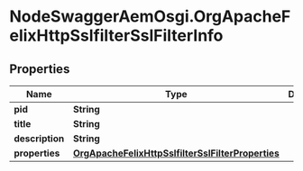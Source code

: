 # NodeSwaggerAemOsgi.OrgApacheFelixHttpSslfilterSslFilterInfo

## Properties

Name | Type | Description | Notes
------------ | ------------- | ------------- | -------------
**pid** | **String** |  | [optional] 
**title** | **String** |  | [optional] 
**description** | **String** |  | [optional] 
**properties** | [**OrgApacheFelixHttpSslfilterSslFilterProperties**](OrgApacheFelixHttpSslfilterSslFilterProperties.md) |  | [optional] 


